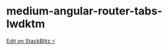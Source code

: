 # medium-angular-router-tabs-lwdktm

[Edit on StackBlitz ⚡️](https://stackblitz.com/edit/medium-angular-router-tabs-lwdktm)